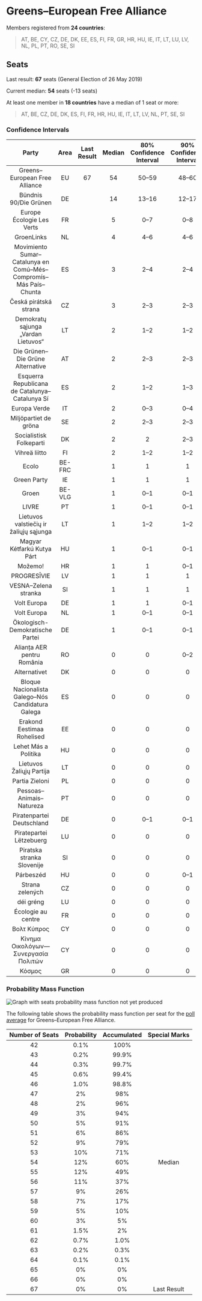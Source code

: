 # Greens–European Free Alliance

Members registered from **24 countries**:

> AT, BE, CY, CZ, DE, DK, EE, ES, FI, FR, GR, HR, HU, IE, IT, LT, LU, LV, NL, PL, PT, RO, SE, SI

## Seats

Last result: **67** seats (General Election of 26 May 2019)

Current median: **54** seats (-13 seats)

At least one member in **18 countries** have a median of 1 seat or more:

> AT, BE, CZ, DE, DK, ES, FI, FR, HR, HU, IE, IT, LT, LV, NL, PT, SE, SI

### Confidence Intervals

| Party | Area | Last Result | Median | 80% Confidence Interval | 90% Confidence Interval | 95% Confidence Interval | 99% Confidence Interval |
|:-----:|:----:|:-----------:|:------:|:-----------------------:|:-----------------------:|:-----------------------:|:-----------------------:|
| Greens–European Free Alliance | EU | 67 | 54 | 50–59 | 48–60 | 47–60 | 44–62 |
| Bündnis 90/Die Grünen | DE | | 14 | 13–16 | 12–17 | 11–17 | 11–18 |
| Europe Écologie Les Verts | FR | | 5 | 0–7 | 0–8 | 0–8 | 0–8 |
| GroenLinks | NL | | 4 | 4–6 | 4–6 | 4–6 | 4–6 |
| Movimiento Sumar–Catalunya en Comú–Més–Compromís–Más País–Chunta | ES | | 3 | 2–4 | 2–4 | 2–4 | 2–5 |
| Česká pirátská strana | CZ | | 3 | 2–3 | 2–3 | 2–3 | 2–3 |
| Demokratų sąjunga „Vardan Lietuvos“ | LT | | 2 | 1–2 | 1–2 | 1–2 | 1–2 |
| Die Grünen–Die Grüne Alternative | AT | | 2 | 2–3 | 2–3 | 2–3 | 2–3 |
| Esquerra Republicana de Catalunya–Catalunya Sí | ES | | 2 | 1–2 | 1–3 | 1–3 | 1–3 |
| Europa Verde | IT | | 2 | 0–3 | 0–4 | 0–4 | 0–4 |
| Miljöpartiet de gröna | SE | | 2 | 2–3 | 2–3 | 2–3 | 2–3 |
| Socialistisk Folkeparti | DK | | 2 | 2 | 2–3 | 2–3 | 2–3 |
| Vihreä liitto | FI | | 2 | 1–2 | 1–2 | 1–2 | 1–2 |
| Ecolo | BE-FRC | | 1 | 1 | 1 | 1–2 | 1–2 |
| Green Party | IE | | 1 | 1 | 1 | 1 | 1 |
| Groen | BE-VLG | | 1 | 0–1 | 0–1 | 0–1 | 0–1 |
| LIVRE | PT | | 1 | 0–1 | 0–1 | 0–1 | 0–2 |
| Lietuvos valstiečių ir žaliųjų sąjunga | LT | | 1 | 1–2 | 1–2 | 1–2 | 1–2 |
| Magyar Kétfarkú Kutya Párt | HU | | 1 | 0–1 | 0–1 | 0–2 | 0–2 |
| Možemo! | HR | | 1 | 1 | 0–1 | 0–1 | 0–1 |
| PROGRESĪVIE | LV | | 1 | 1 | 1 | 1 | 1 |
| VESNA–Zelena stranka | SI | | 1 | 1 | 1 | 1 | 0–1 |
| Volt Europa | DE | | 1 | 1 | 0–1 | 0–1 | 0–2 |
| Volt Europa | NL | | 1 | 0–1 | 0–1 | 0–1 | 0–1 |
| Ökologisch-Demokratische Partei | DE | | 1 | 0–1 | 0–1 | 0–1 | 0–2 |
| Alianța AER pentru România | RO | | 0 | 0 | 0–2 | 0–2 | 0–2 |
| Alternativet | DK | | 0 | 0 | 0 | 0 | 0 |
| Bloque Nacionalista Galego–Nós Candidatura Galega | ES | | 0 | 0 | 0 | 0 | 0 |
| Erakond Eestimaa Rohelised | EE | | 0 | 0 | 0 | 0 | 0 |
| Lehet Más a Politika | HU | | 0 | 0 | 0 | 0 | 0 |
| Lietuvos Žaliųjų Partija | LT | | 0 | 0 | 0 | 0 | 0 |
| Partia Zieloni | PL | | 0 | 0 | 0 | 0–1 | 0–1 |
| Pessoas–Animais–Natureza | PT | | 0 | 0 | 0 | 0 | 0 |
| Piratenpartei Deutschland | DE | | 0 | 0–1 | 0–1 | 0–1 | 0–1 |
| Piratepartei Lëtzebuerg | LU | | 0 | 0 | 0 | 0 | 0 |
| Piratska stranka Slovenije | SI | | 0 | 0 | 0 | 0 | 0 |
| Párbeszéd | HU | | 0 | 0 | 0–1 | 0–1 | 0–1 |
| Strana zelených | CZ | | 0 | 0 | 0 | 0 | 0 |
| déi gréng | LU | | 0 | 0 | 0 | 0 | 0 |
| Écologie au centre | FR | | 0 | 0 | 0 | 0 | 0 |
| Βολτ Κύπρος | CY | | 0 | 0 | 0 | 0 | 0 |
| Κίνημα Οικολόγων—Συνεργασία Πολιτών | CY | | 0 | 0 | 0 | 0 | 0 |
| Κόσμος | GR | | 0 | 0 | 0 | 0 | 0 |

### Probability Mass Function

![Graph with seats probability mass function not yet produced](average-2024-05-31-seats-pmf-greens–europeanfreealliance.png "Seats Probability Mass Function")

The following table shows the probability mass function per seat for the [poll average](average-2024-05-31.html) for Greens–European Free Alliance.

| Number of Seats | Probability | Accumulated | Special Marks |
|:---------------:|:-----------:|:-----------:|:-------------:|
| 42 | 0.1% | 100% |  |
| 43 | 0.2% | 99.9% |  |
| 44 | 0.3% | 99.7% |  |
| 45 | 0.6% | 99.4% |  |
| 46 | 1.0% | 98.8% |  |
| 47 | 2% | 98% |  |
| 48 | 2% | 96% |  |
| 49 | 3% | 94% |  |
| 50 | 5% | 91% |  |
| 51 | 6% | 86% |  |
| 52 | 9% | 79% |  |
| 53 | 10% | 71% |  |
| 54 | 12% | 60% | Median |
| 55 | 12% | 49% |  |
| 56 | 11% | 37% |  |
| 57 | 9% | 26% |  |
| 58 | 7% | 17% |  |
| 59 | 5% | 10% |  |
| 60 | 3% | 5% |  |
| 61 | 1.5% | 2% |  |
| 62 | 0.7% | 1.0% |  |
| 63 | 0.2% | 0.3% |  |
| 64 | 0.1% | 0.1% |  |
| 65 | 0% | 0% |  |
| 66 | 0% | 0% |  |
| 67 | 0% | 0% | Last Result |


